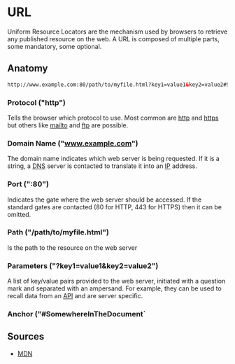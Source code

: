 # URL
Uniform Resource Locators are the mechanism used by browsers to retrieve any published resource on the web.
A URL is composed of multiple parts, some mandatory, some optional. 

## Anatomy
```html
http://www.example.com:80/path/to/myfile.html?key1=value1&key2=value2#SomewhereInTheDocument
```
### Protocol ("http")
Tells the browser which protocol to use. Most common are [http](https://3ng7n33r.github.io/KnowledgeBase/webdevelopment/web/http.html) and [https](https://3ng7n33r.github.io/KnowledgeBase/webdevelopment/web/https.html) but others like [mailto](https://3ng7n33r.github.io/KnowledgeBase/webdevelopment/web/email.html) and [ftp](https://3ng7n33r.github.io/KnowledgeBase/webdevelopment/web/ftp.html) are possible.

### Domain Name ("www.example.com")
The domain name indicates which web server is being requested. If it is a string, a [DNS](https://3ng7n33r.github.io/KnowledgeBase/webdevelopment/web/dns.html)  server is contacted to translate it into an [IP](https://3ng7n33r.github.io/KnowledgeBase/webdevelopment/web/ip.html) address.
### Port (":80")
Indicates the gate where the web server should be accessed. If the standard gates are contacted (80 for HTTP, 443 for HTTPS) then it can be omitted.

### Path ("/path/to/myfile.html")
Is the path to the resource on the web server

### Parameters ("?key1=value1&key2=value2")
A list of key/value pairs provided to the web server, initiated with a question mark and separated with an ampersand. For example, they can be used to recall data from an [API](https://3ng7n33r.github.io/KnowledgeBase/webdevelopment/web/api.html) and are server specific.

### Anchor ("#SomewhereInTheDocument`

## Sources

 - [MDN](https://developer.mozilla.org/en-US/docs/Learn/Common_questions/What_is_a_URL)

<!--stackedit_data:
eyJoaXN0b3J5IjpbMjA5Mjk3NzQwNiwtMzgwMTE3NTg5LDIwOT
U5Mjg0NDVdfQ==
-->